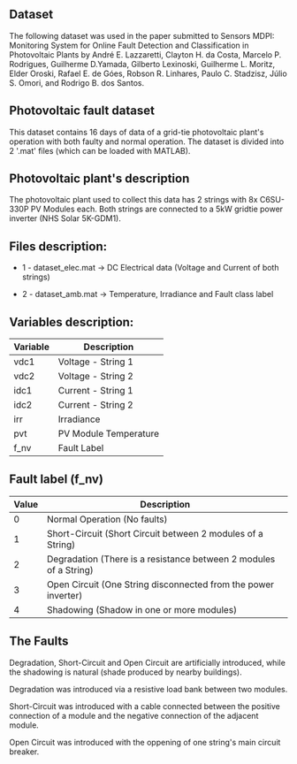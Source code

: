## Dataset

The following dataset was used in the paper submitted to Sensors MDPI: Monitoring System for Online Fault Detection and Classification in Photovoltaic Plants by André E. Lazzaretti, Clayton H. da Costa, Marcelo P. Rodrigues, Guilherme D.Yamada, Gilberto Lexinoski, Guilherme L. Moritz, Elder Oroski, Rafael E. de Góes, Robson R. Linhares, Paulo C. Stadzisz, Júlio S. Omori, and Rodrigo B. dos Santos.

## Photovoltaic fault dataset

This dataset contains 16 days of data of a grid-tie photovoltaic plant's operation with both faulty and normal operation. The dataset is divided into 2 '.mat' files (which can be loaded with MATLAB). 

## Photovoltaic plant's description

The photovoltaic plant used to collect this data has 2 strings with 8x C6SU-330P PV Modules each. Both strings are connected to a 5kW gridtie power inverter (NHS Solar 5K-GDM1).
## Files description:
  
  * 1 - dataset_elec.mat -> DC Electrical data (Voltage and Current of both strings)
  
  * 2 - dataset_amb.mat -> Temperature, Irradiance and Fault class label

## Variables description:

  <table>
    <thead>
      <th>Variable</th>
      <th>Description</th>
    </thead>
    <tbody>
      <tr>
        <td>vdc1</td>
        <td>Voltage - String 1</td>
      </tr>
      <tr>
        <td>vdc2</td>
        <td>Voltage - String 2</td>
      </tr>  
      <td>idc1</td>
        <td>Current - String 1</td>
      </tr>     
      <td>idc2</td>
        <td>Current - String 2</td>
      </tr>
        <td>irr</td>
        <td>Irradiance</td>
      </tr>
      <td>pvt</td>
        <td>PV Module Temperature</td>
      </tr>
      <td>f_nv</td>
        <td>Fault Label</td>
      </tr>
  </tbody>
</table>
      
## Fault label (f_nv)
  <table>
    <thead>
      <th>Value</th>
      <th>Description</th>
    </thead>
    <tbody>
      <tr>
        <td>0</td>
        <td>Normal Operation (No faults)</td>
      </tr>
      <tr>
        <td>1</td>
        <td>Short-Circuit (Short Circuit between 2 modules of a String)</td>
      </tr>
       <tr>
        <td>2</td>
        <td>Degradation (There is a resistance between 2 modules of a String)</td>
      </tr>     
      <tr>
        <td>3</td>
        <td>Open Circuit (One String disconnected from the power inverter)</td>
      </tr>
      <tr>
        <td>4</td>
        <td>Shadowing (Shadow in one or more modules)</td>
      </tr> 
    </tbody>     
</table>

## The Faults

Degradation, Short-Circuit and Open Circuit are artificially introduced, while the shadowing is natural (shade produced by nearby buildings).

Degradation was introduced via a resistive load bank between two modules.

Short-Circuit was introduced with a cable connected between the positive connection of a module and the negative connection of the adjacent module.

Open Circuit was introduced with the oppening of one string's main circuit breaker.
      
